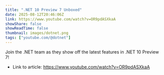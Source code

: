 ```yaml
---
title: ".NET 10 Preview 7 Unboxed"
date: 2025-08-12T20:46:06Z
link: https://www.youtube.com/watch?v=OR9pdASXkaA
showShare: false
showReadTime: false
thumbnail: images/dotnet.png
tags: ["youtube.com/@dotnet"]
---
```

Join the .NET team as they show off the latest features in .NET 10 Preview 7!

- Link to article: https://www.youtube.com/watch?v=OR9pdASXkaA